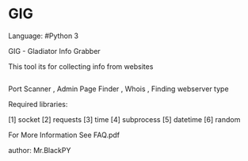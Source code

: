 # GIG
Language: #Python 3

GIG - Gladiator Info Grabber

This tool its for collecting info from websites

<img scr="https://github.com/Mr-BlackPY-Me/GIG/blob/master/GIG.jpg">

Port Scanner ,
Admin Page Finder ,
Whois ,
Finding webserver type 

Required libraries:

[1] socket 
[2] requests 
[3] time 
[4] subprocess 
[5] datetime
[6] random

For More Information See FAQ.pdf

author: Mr.BlackPY
